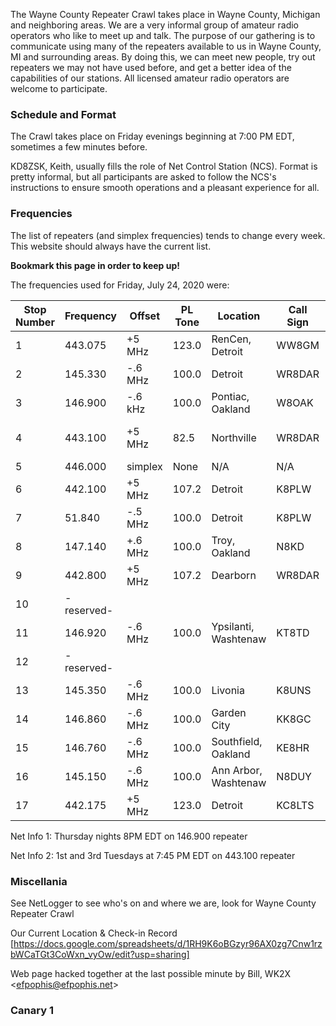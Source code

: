 The Wayne County Repeater Crawl takes place in Wayne County, Michigan and neighboring areas. We are a very informal group of amateur radio operators who like to meet up and talk. 
The purpose of our gathering is to communicate using many of the repeaters available to us in Wayne County, MI and surrounding areas. By doing this, we can meet new people, try 
out repeaters we may not have used before, and get a better idea of the capabilities of our stations. All licensed amateur radio operators are welcome to participate.

### Schedule and Format

The Crawl takes place on Friday evenings beginning at 7:00 PM EDT, sometimes a few minutes before.

KD8ZSK, Keith, usually fills the role of Net Control Station (NCS). Format is pretty informal, but all participants are asked to follow the NCS's instructions to ensure
smooth operations and a pleasant experience for all.

### Frequencies

The list of repeaters (and simplex frequencies) tends to change every week. This website should always have the current list. 

**Bookmark this page in order to keep up!**

The frequencies used for Friday, July 24, 2020 were:


|Stop Number | Frequency  | Offset    | PL Tone  | Location        |  Call Sign | Other Info    |
|------------|------------|-----------|----------|-----------------|------------|---------------|
|1           | 443.075    | +5 MHz    | 123.0    | RenCen, Detroit | WW8GM      | Allstar 47185 |
|2           | 145.330    | -.6 MHz  | 100.0    | Detroit         | WR8DAR     |               |
|3           | 146.900    | -.6 kHz  | 100.0    | Pontiac, Oakland| W8OAK      | Net Info 1    |
|4           | 443.100    | +5 MHz    | 82.5     | Northville      | WR8DAR     | Allstar 45504, Net Info 2 |
|5           | 446.000    | simplex   | None     | N/A             | N/A        |               |
|6           | 442.100    | +5 MHz    | 107.2    | Detroit         | K8PLW      |               |
|7           |  51.840    | -.5 MHz  | 100.0    | Detroit         | K8PLW      | 6M FM!        |
|8           | 147.140    | +.6 MHz  | 100.0    | Troy, Oakland   | N8KD       | SMART system  |
|9           | 442.800    | +5 MHz    | 107.2    | Dearborn        | WR8DAR     |               |
|10          | -reserved- |           |          |                 |            |               |
|11          | 146.920    | -.6 MHz  | 100.0    | Ypsilanti, Washtenaw | KT8TD |               |
|12          | -reserved- |           |          |                 |            |               |
|13          | 145.350    | -.6 MHz  | 100.0    | Livonia         | K8UNS      |               |
|14          | 146.860    | -.6 MHz  | 100.0    | Garden City     | KK8GC      |               |
|15          | 146.760    | -.6 MHz  | 100.0    | Southfield, Oakland | KE8HR  |               |
|16          | 145.150    | -.6 MHz  | 100.0    | Ann Arbor, Washtenaw | N8DUY | Washtenaw Skywarn |
|17          | 442.175    | +5 MHz    | 123.0    | Detroit         | KC8LTS     |                |


Net Info 1: Thursday nights 8PM EDT on 146.900 repeater

Net Info 2: 1st and 3rd Tuesdays at 7:45 PM EDT on 443.100 repeater


### Miscellania

See NetLogger to see who's on and where we are, look for Wayne County Repeater Crawl

Our Current Location & Check-in Record [https://docs.google.com/spreadsheets/d/1RH9K6oBGzyr96AX0zg7Cnw1rzbWCaTGt3CoWxn_vyOw/edit?usp=sharing]

Web page hacked together at the last possible minute by Bill, WK2X <<efpophis@efpophis.net>>

### Canary 1
